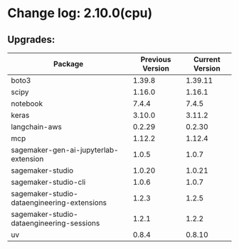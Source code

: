 # Change log: 2.10.0(cpu)

## Upgrades: 

Package | Previous Version | Current Version
---|---|---
boto3|1.39.8|1.39.11
scipy|1.16.0|1.16.1
notebook|7.4.4|7.4.5
keras|3.10.0|3.11.2
langchain-aws|0.2.29|0.2.30
mcp|1.12.2|1.12.4
sagemaker-gen-ai-jupyterlab-extension|1.0.5|1.0.7
sagemaker-studio|1.0.20|1.0.21
sagemaker-studio-cli|1.0.6|1.0.7
sagemaker-studio-dataengineering-extensions|1.2.3|1.2.5
sagemaker-studio-dataengineering-sessions|1.2.1|1.2.2
uv|0.8.4|0.8.10
